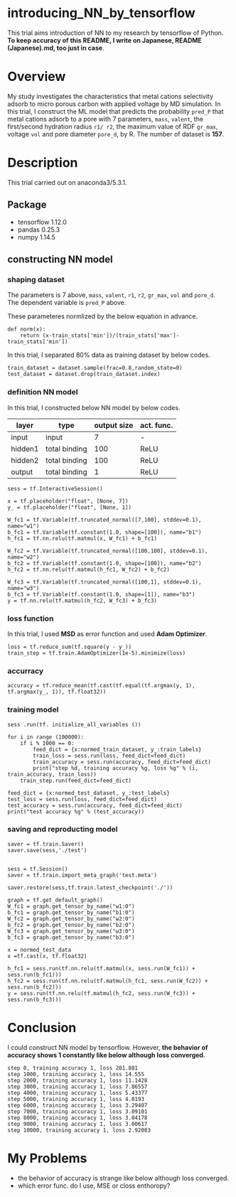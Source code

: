 # introducing_NN_by_tensorflow
This trial aims introduction of NN to my research by tensorflow of Python. **To keep accuracy of this README, I write on Japanese, README (Japanese).md, too just in case**.    

# Overview
My study investigates the characteristics that metal cations selectivity adsorb to micro porous carbon with applied voltage by MD simulation. In this trial, I construct the ML model that predicts the probability `pred_P` that metal cations adsorb to a pore with 7 parameters, `mass`, `valent`, the first/second hydration radius `r1/ r2`, the maximum value of RDF `gr_max`, voltage `vol` and pore diameter `pore_d`, by R. The number of dataset is **157**.       

# Description  
This trial carried out on anaconda3/5.3.1.  
## Package
* tensorflow 1.12.0 
* pandas 0.25.3  
* numpy 1.14.5   

## constructing NN model
### shaping dataset
The parameters is 7 above, `mass`, `valent`, `r1`, `r2`, `gr_max`, `vol` and `pore_d`.  
The dependent variable is `pred_P` above.  

These parameteres normlized by the below equation in advance.  
```
def norm(x):
    return (x-train_stats['min'])/(train_stats['max']-train_stats['min'])
```

In this trial, I separated 80% data as training dataset by below codes.  
```
train_dataset = dataset.sample(frac=0.8,random_state=0)
test_dataset = dataset.drop(train_dataset.index)
```

### definition NN model
In this trial, I constructed below NN model by below codes.  

| layer | type | output size | act. func. |    
----|----|----|----  
| input | input | 7 | - |  
| hidden1 | total binding | 100 | ReLU |  
| hidden2 | total binding | 100 | ReLU |  
| output | total binding | 1 | ReLU |  

```
sess = tf.InteractiveSession()

x = tf.placeholder("float", [None, 7])
y_ = tf.placeholder("float", [None, 1])

W_fc1 = tf.Variable(tf.truncated_normal([7,100], stddev=0.1), name="w1")
b_fc1 = tf.Variable(tf.constant(1.0, shape=[100]), name="b1")
h_fc1 = tf.nn.relu(tf.matmul(x, W_fc1) + b_fc1)

W_fc2 = tf.Variable(tf.truncated_normal([100,100], stddev=0.1), name="w2")
b_fc2 = tf.Variable(tf.constant(1.0, shape=[100]), name="b2")
h_fc2 = tf.nn.relu(tf.matmul(h_fc1, W_fc2) + b_fc2)

W_fc3 = tf.Variable(tf.truncated_normal([100,1], stddev=0.1), name="w3")
b_fc3 = tf.Variable(tf.constant(1.0, shape=[1]), name="b3")
y = tf.nn.relu(tf.matmul(h_fc2, W_fc3) + b_fc3)
```

### loss function
In this trial, I used **MSD** as error function and used **Adam Optimizer**.    
``` 
loss = tf.reduce_sum(tf.square(y - y_))
train_step = tf.train.AdamOptimizer(1e-5).minimize(loss)
```

### accurracy
```
accuracy = tf.reduce_mean(tf.cast(tf.equal(tf.argmax(y, 1), tf.argmax(y_, 1)), tf.float32))
```

### training model
```
sess .run(tf. initialize_all_variables ())

for i in range (100000): 
    if i % 1000 == 0:
        feed_dict = {x:normed_train_dataset, y_:train_labels}
        train_loss = sess.run(loss, feed_dict=feed_dict)
        train_accuracy = sess.run(accuracy, feed_dict=feed_dict)
        print("step %d, training accuracy %g, loss %g" % (i, train_accuracy, train_loss))
    train_step.run(feed_dict=feed_dict)

feed_dict = {x:normed_test_dataset, y_:test_labels}
test_loss = sess.run(loss, feed_dict=feed_dict)
test_accuracy = sess.run(accuracy, feed_dict=feed_dict)
print("test accuracy %g" % (test_accuracy))
```

### saving and reproducting model  
```
saver = tf.train.Saver()
saver.save(sess,'./test')


sess = tf.Session()
saver = tf.train.import_meta_graph('test.meta')

saver.restore(sess,tf.train.latest_checkpoint('./'))

graph = tf.get_default_graph()
W_fc1 = graph.get_tensor_by_name("w1:0")
b_fc1 = graph.get_tensor_by_name("b1:0")
W_fc2 = graph.get_tensor_by_name("w2:0")
b_fc2 = graph.get_tensor_by_name("b2:0")
W_fc3 = graph.get_tensor_by_name("w3:0")
b_fc3 = graph.get_tensor_by_name("b3:0")

x = normed_test_data 
x =tf.cast(x, tf.float32) 

h_fc1 = sess.run(tf.nn.relu(tf.matmul(x, sess.run(W_fc1)) + sess.run(b_fc1)))
h_fc2 = sess.run(tf.nn.relu(tf.matmul(h_fc1, sess.run(W_fc2)) + sess.run(b_fc2)))
y = sess.run(tf.nn.relu(tf.matmul(h_fc2, sess.run(W_fc3)) + sess.run(b_fc3)))
```

# Conclusion    
I could construct NN model by tensorflow. However, **the behavior of accuracy shows 1 constantly like below although loss converged**.  
```
step 0, training accuracy 1, loss 201.881
step 1000, training accuracy 1, loss 14.555
step 2000, training accuracy 1, loss 11.1428
step 3000, training accuracy 1, loss 7.86557
step 4000, training accuracy 1, loss 5.43377
step 5000, training accuracy 1, loss 4.0193
step 6000, training accuracy 1, loss 3.29407
step 7000, training accuracy 1, loss 3.09101
step 8000, training accuracy 1, loss 3.04178
step 9000, training accuracy 1, loss 3.00617
step 10000, training accuracy 1, loss 2.92083
```

# My Problems  
* the behavior of accuracy is strange like below although loss converged.  
* which error func. do I use, MSE or closs enthoropy?   
